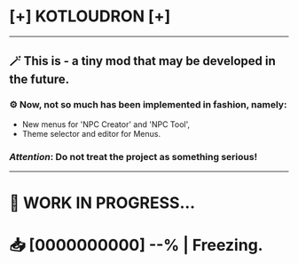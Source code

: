 # [+] KOTLOUDRON [+]

---

## 🪄 This is - a tiny mod that may be developed in the future.

### ⚙️ Now, not so much has been implemented in fashion, namely:

- New menus for 'NPC Creator' and 'NPC Tool',
- Theme selector and editor for Menus.

### __***Attention***__: Do not treat the project as something __serious__!
---

# 🔧 WORK IN PROGRESS...
# 📥 [0000000000] --% | Freezing.